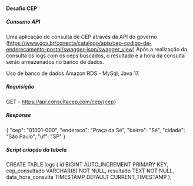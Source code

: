 
#### Desafio CEP


##### Cunsumo API

Uma aplicação de consulta de CEP através da API do governo (https://www.gov.br/conecta/catalogo/apis/cep-codigo-de-enderecamento-postal/swagger-json/swagger_view)
Após a realização da consulta os logs com os ceps buscados, o resultado e a hora da consulta serão armazenados no banco de dados.

Uso de banco de dados Amazon RDS - MySql;
Java 17.

##### Requisição

GET - https://api.consultacep.com/cep/{cep}

##### Response

{
  "cep": "01001-000",
  "endereco": "Praça da Sé",
  "bairro": "Sé",
  "cidade": "São Paulo",
  "uf": "SP"
}

##### Script criação da tabela

CREATE TABLE logs (
    id BIGINT AUTO_INCREMENT PRIMARY KEY,
    cep_consultado VARCHAR(8) NOT NULL,
    resultado TEXT NOT NULL,
    data_hora_consulta TIMESTAMP DEFAULT CURRENT_TIMESTAMP
);
